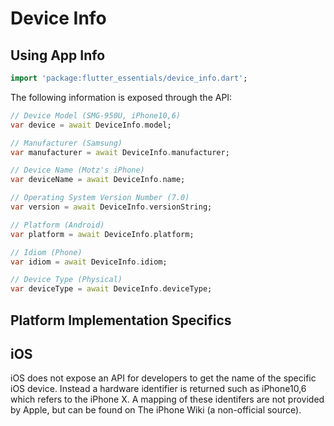 # Device Info

## Using App Info
```dart
import 'package:flutter_essentials/device_info.dart';
```

The following information is exposed through the API:

```dart
// Device Model (SMG-950U, iPhone10,6)
var device = await DeviceInfo.model;

// Manufacturer (Samsung)
var manufacturer = await DeviceInfo.manufacturer;

// Device Name (Motz's iPhone)
var deviceName = await DeviceInfo.name;

// Operating System Version Number (7.0)
var version = await DeviceInfo.versionString;

// Platform (Android)
var platform = await DeviceInfo.platform;

// Idiom (Phone)
var idiom = await DeviceInfo.idiom;

// Device Type (Physical)
var deviceType = await DeviceInfo.deviceType;
```

## Platform Implementation Specifics

## iOS
iOS does not expose an API for developers to get the name of the specific iOS device. Instead a hardware identifier is returned such as iPhone10,6 which refers to the iPhone X. A mapping of these identifers are not provided by Apple, but can be found on The iPhone Wiki (a non-official source).